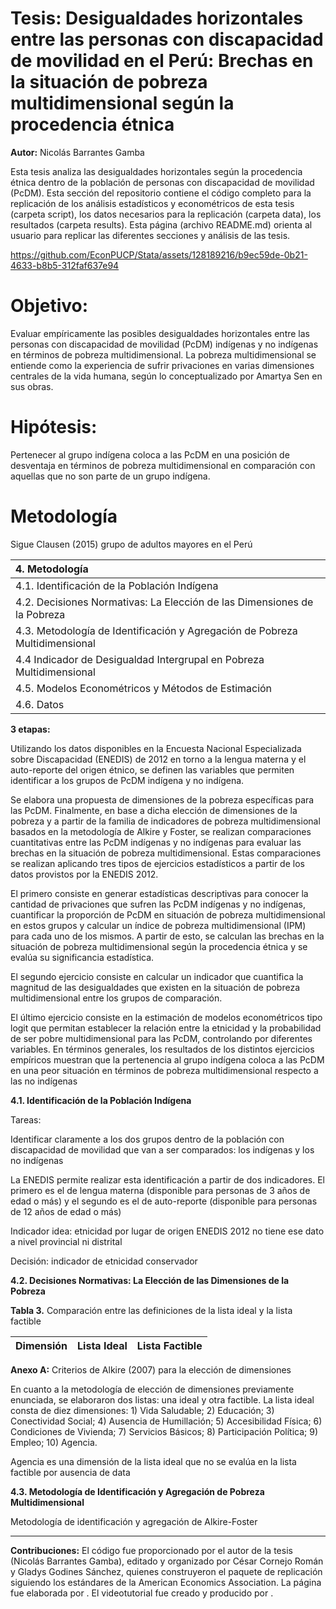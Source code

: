 # Tesis: Desigualdades horizontales entre las personas con discapacidad de movilidad en el Perú: Brechas en la situación de pobreza multidimensional según la procedencia étnica

__Autor:__ Nicolás Barrantes Gamba 


Esta tesis analiza las desigualdades horizontales según la procedencia étnica dentro de la población de personas con discapacidad de movilidad (PcDM).
Esta sección del repositorio contiene el código completo para la replicación de los análisis estadísticos y econométricos de esta tesis (carpeta script), los datos necesarios para la replicación (carpeta data), los resultados (carpeta results). Esta página (archivo README.md) orienta al usuario para replicar las diferentes secciones y análisis de las tesis.

https://github.com/EconPUCP/Stata/assets/128189216/b9ec59de-0b21-4633-b8b5-312faf637e94

# Objetivo: 

Evaluar empíricamente las posibles desigualdades horizontales entre las personas con discapacidad de movilidad (PcDM) indígenas y no indígenas en términos de pobreza multidimensional. La pobreza multidimensional se entiende como la experiencia de sufrir privaciones en varias dimensiones centrales de la vida humana, según lo conceptualizado por Amartya Sen en sus obras.

# Hipótesis: 
Pertenecer al grupo indígena coloca a las PcDM en una posición de desventaja en términos de pobreza multidimensional en comparación con aquellas que no son parte de un grupo indígena.

# Metodología

Sigue Clausen (2015) grupo de adultos mayores en el Perú

| 4. Metodología  |
| :------------- | 
| 4.1. Identificación de la Población Indígena | 
| 4.2. Decisiones Normativas: La Elección de las Dimensiones de la Pobreza | 
| 4.3. Metodología de Identificación y Agregación de Pobreza Multidimensional | 
| 4.4 Indicador de Desigualdad Intergrupal en Pobreza Multidimensional | 
| 4.5. Modelos Econométricos y Métodos de Estimación | 
| 4.6. Datos | 


__3 etapas:__

Utilizando los datos disponibles en la Encuesta Nacional Especializada sobre Discapacidad (ENEDIS) de 2012 en torno a la lengua materna y el auto-reporte del origen étnico, se definen las variables que permiten identificar a los grupos de PcDM indígena y no indígena.

Se elabora una propuesta de dimensiones de la pobreza específicas para las PcDM.
Finalmente, en base a dicha elección de dimensiones de la pobreza y a partir de la familia de indicadores de pobreza multidimensional basados en la metodología de Alkire y Foster, se realizan comparaciones cuantitativas entre las PcDM indígenas y no indígenas para evaluar las brechas en la situación de pobreza multidimensional. Estas comparaciones se realizan aplicando tres tipos de ejercicios estadísticos a partir de los datos provistos por la ENEDIS 2012.

El primero consiste en generar estadísticas descriptivas para conocer la cantidad de privaciones que sufren las PcDM indígenas y no indígenas, cuantificar la proporción de PcDM en situación de pobreza multidimensional en estos grupos y calcular un índice de pobreza multidimensional (IPM) para cada uno de los mismos. A partir de esto, se calculan las brechas en la situación de pobreza multidimensional según la procedencia étnica y se evalúa su significancia estadística.

El segundo ejercicio consiste en calcular un indicador que cuantifica la magnitud de las desigualdades que existen en la situación de pobreza multidimensional entre los grupos de comparación. 

El último ejercicio consiste en la estimación de modelos econométricos tipo logit que permitan establecer la relación entre la etnicidad y la probabilidad de ser pobre multidimensional para las PcDM, controlando por diferentes variables. En términos generales, los resultados de los distintos ejercicios empíricos muestran que la pertenencia al grupo indígena coloca a las PcDM en una peor situación en términos de pobreza multidimensional respecto a las no indígenas


__4.1. Identificación de la Población Indígena__

Tareas:

Identificar claramente a los dos grupos dentro de la población con discapacidad de movilidad que van a ser comparados: los indígenas y los no indígenas

La ENEDIS permite realizar esta identificación a partir de dos indicadores. El primero es el de lengua materna (disponible para personas de 3 años de edad o más) y el segundo es el de auto-reporte (disponible para personas de 12 años de edad o más)

Indicador idea: etnicidad por lugar de origen
ENEDIS 2012 no tiene ese dato a nivel provincial ni distrital

Decisión: indicador de etnicidad conservador

__4.2. Decisiones Normativas: La Elección de las Dimensiones de la Pobreza__

__Tabla 3.__ Comparación entre las definiciones de la lista ideal y la lista factible

| Dimensión | Lista Ideal | Lista Factible| 
| :------------- | :------------- | :------------- | 

__Anexo A:__ Criterios de Alkire (2007) para la elección de dimensiones

En cuanto a la metodología de elección de dimensiones previamente enunciada, se elaboraron dos listas: una ideal y otra factible. La lista ideal consta de diez dimensiones: 1) Vida Saludable; 2) Educación; 3) Conectividad Social; 4) Ausencia de Humillación; 5) Accesibilidad Física; 6) Condiciones de Vivienda; 7) Servicios Básicos; 8) Participación Política; 9) Empleo; 10) Agencia.

Agencia es una dimensión de la lista ideal que no se evalúa en la lista factible por ausencia de data

__4.3. Metodología de Identificación y Agregación de Pobreza Multidimensional__

Metodología de identificación y agregación de Alkire-Foster








-----
__Contribuciones:__ El código fue proporcionado por el autor de la tesis (Nicolás Barrantes Gamba), editado y organizado por César Cornejo Román y Gladys Godines Sánchez, quienes construyeron el paquete de replicación siguiendo los estándares de la American Economics Association. La página fue elaborada por . El videotutorial fue creado y producido por .
